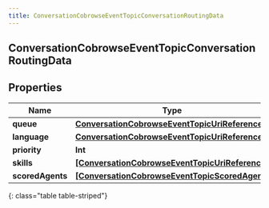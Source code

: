 ```yaml
---
title: ConversationCobrowseEventTopicConversationRoutingData
---
```

## ConversationCobrowseEventTopicConversationRoutingData

## Properties

|Name | Type | Description | Notes|
|------------ | ------------- | ------------- | -------------|
| **queue** | [**ConversationCobrowseEventTopicUriReference**](ConversationCobrowseEventTopicUriReference.html) |  | [optional] |
| **language** | [**ConversationCobrowseEventTopicUriReference**](ConversationCobrowseEventTopicUriReference.html) |  | [optional] |
| **priority** | **Int** |  | [optional] |
| **skills** | [**[ConversationCobrowseEventTopicUriReference]**](ConversationCobrowseEventTopicUriReference.html) |  | [optional] |
| **scoredAgents** | [**[ConversationCobrowseEventTopicScoredAgent]**](ConversationCobrowseEventTopicScoredAgent.html) |  | [optional] |
{: class="table table-striped"}


